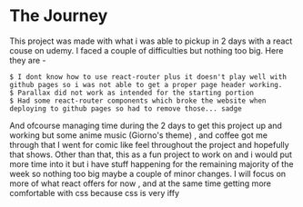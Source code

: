 # The Journey
This project was made with what i was able to pickup in 2 days with a react couse on udemy.
I faced a couple of difficulties but nothing too big.
Here they are - 
```
$ I dont know how to use react-router plus it doesn't play well with github pages so i was not able to get a proper page header working.
$ Parallax did not work as intended for the starting portion
$ Had some react-router components which broke the website when deploying to github pages so had to remove those... sadge
```
And ofcourse managing time during the 2 days to get this project up and working but some anime music (Giorno's theme) , and coffee got me through that 
I went for comic like feel throughout the project and hopefully that shows.
Other than that, this as a fun project to work on and i would put more time into it but i have stuff happening for the remaining majority of the week so nothing too big maybe a couple of minor changes.
I will focus on more of what react offers for now , and at the same time getting more comfortable with css because css is very iffy
